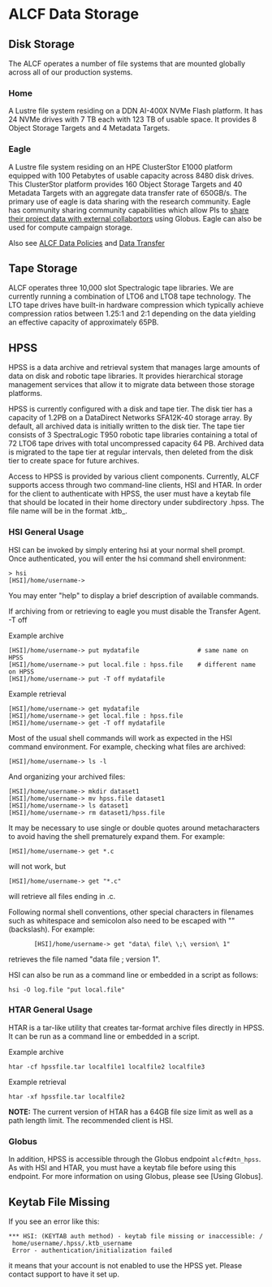 # ALCF Data Storage

## Disk Storage
The ALCF operates a number of file systems that are mounted globally across all of our production systems.

### Home
A Lustre file system residing on a DDN AI-400X NVMe Flash platform. It has 24 NVMe drives with 7 TB each with 123 TB of usable space. It provides 8 Object Storage Targets and 4 Metadata Targets.

### Eagle
A Lustre file system residing on an HPE ClusterStor E1000 platform equipped with 100 Petabytes of usable capacity across 8480 disk drives. This ClusterStor platform provides 160 Object Storage Targets and 40 Metadata Targets with an aggregate data transfer rate of 650GB/s.  The primary use of eagle is data sharing with the research community.  Eagle has community sharing community capabilities which allow PIs to [share their project data with external collabortors](../acdc/eagle-data-sharing.md) using Globus.  Eagle can also be used for compute campaign storage.

Also see [ALCF Data Policies](../../policies/data-and-software-policies/data-policy.md) and [Data Transfer](../data-transfer/using-globus.md)

## Tape Storage
ALCF operates three 10,000 slot Spectralogic tape libraries.  We are currently running a combination of LTO6 and LTO8 tape technology.  The LTO tape drives have built-in hardware compression which typically achieve compression ratios between 1.25:1 and 2:1 depending on the data yielding an effective capacity of approximately 65PB.

## HPSS
HPSS is a data archive and retrieval system that manages large amounts of data on disk and robotic tape libraries. It provides hierarchical storage management services that allow it to migrate data between those storage platforms.

HPSS is currently configured with a disk and tape tier. The disk tier has a capacity of 1.2PB on a DataDirect Networks SFA12K-40 storage array. By default, all archived data is initially written to the disk tier. The tape tier consists of 3 SpectraLogic T950 robotic tape libraries containing a total of 72 LTO6 tape drives with total uncompressed capacity 64 PB. Archived data is migrated to the tape tier at regular intervals, then deleted from the disk tier to create space for future archives.

Access to HPSS is provided by various client components. Currently, ALCF supports access through two command-line clients, HSI and HTAR. In order for the client to authenticate with HPSS, the user must have a keytab file that should be located in their home directory under subdirectory .hpss. The file name will be in the format .ktb_<userid>.

### HSI General Usage
HSI can be invoked by simply entering hsi at your normal shell prompt. Once authenticated, you will enter the hsi command shell environment:

```
> hsi
[HSI]/home/username->
```

You may enter "help" to display a brief description of available commands.

If archiving from or retrieving to eagle you must disable the Transfer Agent. -T off

Example archive
```
[HSI]/home/username-> put mydatafile                # same name on HPSS
[HSI]/home/username-> put local.file : hpss.file    # different name on HPSS
[HSI]/home/username-> put -T off mydatafile
```

Example retrieval
```
[HSI]/home/username-> get mydatafile
[HSI]/home/username-> get local.file : hpss.file
[HSI]/home/username-> get -T off mydatafile
```

Most of the usual shell commands will work as expected in the HSI command environment. For example, checking what files are archived:

`[HSI]/home/username-> ls -l`

And organizing your archived files:

```
[HSI]/home/username-> mkdir dataset1
[HSI]/home/username-> mv hpss.file dataset1
[HSI]/home/username-> ls dataset1
[HSI]/home/username-> rm dataset1/hpss.file
```

It may be necessary to use single or double quotes around metacharacters to avoid having the shell prematurely expand them.  For example:

```
[HSI]/home/username-> get *.c
```

will not work, but

```
[HSI]/home/username-> get "*.c"
```

will retrieve all files ending in .c.

Following normal shell conventions, other special characters in filenames such as whitespace and semicolon also need to be escaped with "\" (backslash).   For example:

```
       [HSI]/home/username-> get "data\ file\ \;\ version\ 1"
```

retrieves the file named "data file ; version 1".

HSI can also be run as a command line or embedded in a script as follows:

```
hsi -O log.file "put local.file"
```

### HTAR General Usage
HTAR is a tar-like utility that creates tar-format archive files directly in HPSS. It can be run as a command line or embedded in a script.

Example archive
```
htar -cf hpssfile.tar localfile1 localfile2 localfile3
```

Example retrieval

```
htar -xf hpssfile.tar localfile2
```

**NOTE:**  The current version of HTAR has a 64GB file size limit as well as a path length limit.  The recommended client is HSI.

### Globus
In addition, HPSS is accessible through the Globus endpoint `alcf#dtn_hpss`.  As with HSI and HTAR, you must have a keytab file before using this endpoint.  For more information on using Globus, please see [Using Globus].


## Keytab File Missing
If you see an error like this:

```
*** HSI: (KEYTAB auth method) - keytab file missing or inaccessible: /
 home/username/.hpss/.ktb_username
 Error - authentication/initialization failed
```

it means that your account is not enabled to use the HPSS yet. Please contact support to have it set up.

